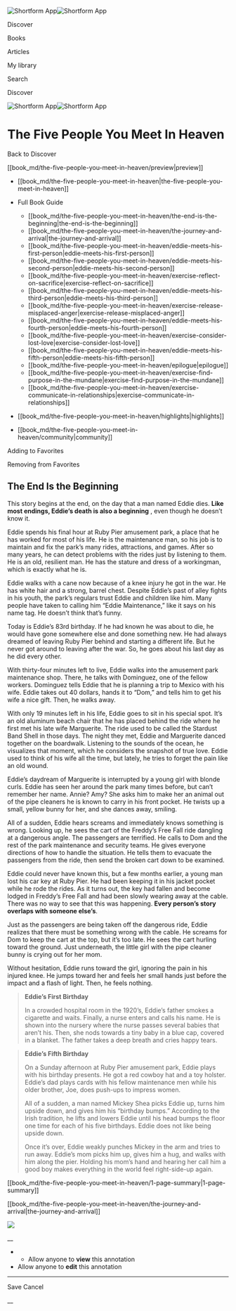 ![Shortform App](/img/logo.36a2399e.svg)![Shortform App](/img/logo-dark.70c1b072.svg)

Discover

Books

Articles

My library

Search

Discover

![Shortform App](/img/logo.36a2399e.svg)![Shortform App](/img/logo-dark.70c1b072.svg)

# The Five People You Meet In Heaven

Back to Discover

[[book_md/the-five-people-you-meet-in-heaven/preview|preview]]

  * [[book_md/the-five-people-you-meet-in-heaven|the-five-people-you-meet-in-heaven]]
  * Full Book Guide

    * [[book_md/the-five-people-you-meet-in-heaven/the-end-is-the-beginning|the-end-is-the-beginning]]
    * [[book_md/the-five-people-you-meet-in-heaven/the-journey-and-arrival|the-journey-and-arrival]]
    * [[book_md/the-five-people-you-meet-in-heaven/eddie-meets-his-first-person|eddie-meets-his-first-person]]
    * [[book_md/the-five-people-you-meet-in-heaven/eddie-meets-his-second-person|eddie-meets-his-second-person]]
    * [[book_md/the-five-people-you-meet-in-heaven/exercise-reflect-on-sacrifice|exercise-reflect-on-sacrifice]]
    * [[book_md/the-five-people-you-meet-in-heaven/eddie-meets-his-third-person|eddie-meets-his-third-person]]
    * [[book_md/the-five-people-you-meet-in-heaven/exercise-release-misplaced-anger|exercise-release-misplaced-anger]]
    * [[book_md/the-five-people-you-meet-in-heaven/eddie-meets-his-fourth-person|eddie-meets-his-fourth-person]]
    * [[book_md/the-five-people-you-meet-in-heaven/exercise-consider-lost-love|exercise-consider-lost-love]]
    * [[book_md/the-five-people-you-meet-in-heaven/eddie-meets-his-fifth-person|eddie-meets-his-fifth-person]]
    * [[book_md/the-five-people-you-meet-in-heaven/epilogue|epilogue]]
    * [[book_md/the-five-people-you-meet-in-heaven/exercise-find-purpose-in-the-mundane|exercise-find-purpose-in-the-mundane]]
    * [[book_md/the-five-people-you-meet-in-heaven/exercise-communicate-in-relationships|exercise-communicate-in-relationships]]
  * [[book_md/the-five-people-you-meet-in-heaven/highlights|highlights]]
  * [[book_md/the-five-people-you-meet-in-heaven/community|community]]



Adding to Favorites 

Removing from Favorites 

## The End Is the Beginning

This story begins at the end, on the day that a man named Eddie dies. **Like most endings, Eddie’s death is also a beginning** , even though he doesn’t know it.

Eddie spends his final hour at Ruby Pier amusement park, a place that he has worked for most of his life. He is the maintenance man, so his job is to maintain and fix the park’s many rides, attractions, and games. After so many years, he can detect problems with the rides just by listening to them. He is an old, resilient man. He has the stature and dress of a workingman, which is exactly what he is.

Eddie walks with a cane now because of a knee injury he got in the war. He has white hair and a strong, barrel chest. Despite Eddie’s past of alley fights in his youth, the park’s regulars trust Eddie and children like him. Many people have taken to calling him “Eddie Maintenance,” like it says on his name tag. He doesn’t think that’s funny.

Today is Eddie’s 83rd birthday. If he had known he was about to die, he would have gone somewhere else and done something new. He had always dreamed of leaving Ruby Pier behind and starting a different life. But he never got around to leaving after the war. So, he goes about his last day as he did every other.

With thirty-four minutes left to live, Eddie walks into the amusement park maintenance shop. There, he talks with Dominguez, one of the fellow workers. Dominguez tells Eddie that he is planning a trip to Mexico with his wife. Eddie takes out 40 dollars, hands it to “Dom,” and tells him to get his wife a nice gift. Then, he walks away.

With only 19 minutes left in his life, Eddie goes to sit in his special spot. It’s an old aluminum beach chair that he has placed behind the ride where he first met his late wife Marguerite. The ride used to be called the Stardust Band Shell in those days. The night they met, Eddie and Marguerite danced together on the boardwalk. Listening to the sounds of the ocean, he visualizes that moment, which he considers the snapshot of true love. Eddie used to think of his wife all the time, but lately, he tries to forget the pain like an old wound.

Eddie’s daydream of Marguerite is interrupted by a young girl with blonde curls. Eddie has seen her around the park many times before, but can’t remember her name. Annie? Amy? She asks him to make her an animal out of the pipe cleaners he is known to carry in his front pocket. He twists up a small, yellow bunny for her, and she dances away, smiling.

All of a sudden, Eddie hears screams and immediately knows something is wrong. Looking up, he sees the cart of the Freddy’s Free Fall ride dangling at a dangerous angle. The passengers are terrified. He calls to Dom and the rest of the park maintenance and security teams. He gives everyone directions of how to handle the situation. He tells them to evacuate the passengers from the ride, then send the broken cart down to be examined.

Eddie could never have known this, but a few months earlier, a young man lost his car key at Ruby Pier. He had been keeping it in his jacket pocket while he rode the rides. As it turns out, the key had fallen and become lodged in Freddy’s Free Fall and had been slowly wearing away at the cable. There was no way to see that this was happening. **Every person’s story overlaps with someone else’s**.

Just as the passengers are being taken off the dangerous ride, Eddie realizes that there must be something wrong with the cable. He screams for Dom to keep the cart at the top, but it’s too late. He sees the cart hurling toward the ground. Just underneath, the little girl with the pipe cleaner bunny is crying out for her mom.

Without hesitation, Eddie runs toward the girl, ignoring the pain in his injured knee. He jumps toward her and feels her small hands just before the impact and a flash of light. Then, he feels nothing.

> **Eddie’s First Birthday**
> 
> In a crowded hospital room in the 1920’s, Eddie’s father smokes a cigarette and waits. Finally, a nurse enters and calls his name. He is shown into the nursery where the nurse passes several babies that aren’t his. Then, she nods towards a tiny baby in a blue cap, covered in a blanket. The father takes a deep breath and cries happy tears.

> **Eddie’s Fifth Birthday**
> 
> On a Sunday afternoon at Ruby Pier amusement park, Eddie plays with his birthday presents. He got a red cowboy hat and a toy holster. Eddie’s dad plays cards with his fellow maintenance men while his older brother, Joe, does push-ups to impress women.
> 
> All of a sudden, a man named Mickey Shea picks Eddie up, turns him upside down, and gives him his “birthday bumps.” According to the Irish tradition, he lifts and lowers Eddie until his head bumps the floor one time for each of his five birthdays. Eddie does not like being upside down.
> 
> Once it’s over, Eddie weakly punches Mickey in the arm and tries to run away. Eddie’s mom picks him up, gives him a hug, and walks with him along the pier. Holding his mom’s hand and hearing her call him a good boy makes everything in the world feel right-side-up again.

[[book_md/the-five-people-you-meet-in-heaven/1-page-summary|1-page-summary]]

[[book_md/the-five-people-you-meet-in-heaven/the-journey-and-arrival|the-journey-and-arrival]]

![](https://bat.bing.com/action/0?ti=56018282&Ver=2&mid=0116bd37-68b5-4696-83c4-dd59b3db793c&sid=1711133063fa11eebdec89a8b8ae3bbc&vid=171147a063fa11eea7440fcfeb230d96&vids=0&msclkid=N&pi=0&lg=en-US&sw=800&sh=600&sc=24&nwd=1&tl=Shortform%20%7C%20Book&p=https%3A%2F%2Fwww.shortform.com%2Fapp%2Fbook%2Fthe-five-people-you-meet-in-heaven%2Fthe-end-is-the-beginning&r=&lt=383&evt=pageLoad&sv=1&rn=105486)

__

  *   * Allow anyone to **view** this annotation
  * Allow anyone to **edit** this annotation



* * *

Save Cancel

__



